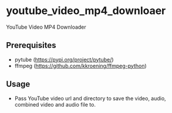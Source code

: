 # youtube_video_mp4_downloaer
YouTube Video MP4 Downloader

## Prerequisites
- pytube (https://pypi.org/project/pytube/)
- ffmpeg (https://github.com/kkroening/ffmpeg-python)


## Usage
* Pass YouTube video url and directory to save the video, audio, combined video and audio file to.
